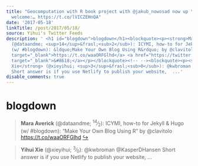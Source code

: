 ```yaml
---
title: "Geocomputation with R book project with @jakub_nowosad now up \U0001F389 Contributions/suggestions
  welcome:… https://t.co/lVICZEHnQA"
date: '2017-05-18'
linkTitle: /post/2017/05/18/
source: Yihui's Twitter Feeds
description: ' <h1 id="blogdown">blogdown</h1><blockquote><p><strong>Mara Averick</strong>
  (@dataandme; <sup>14</sup>&frasl;<sub>2</sub>): ICYMI, how-to for Jekyll &amp; Hugo
  (w/ #blogdown): &ldquo;Make Your Own Blog Using R&rdquo; by @clavitolo <a href="https://t.co/waaORFGlhd"
  target="_blank">https://t.co/waaORFGlhd</a> <a href="https://twitter.com/xieyihui/status/865251150647504897"
  target="_blank">&#8618;</a></p></blockquote><!-- --><blockquote><p><strong>Yihui
  Xie</strong> (@xieyihui; <sup>3</sup>&frasl;<sub>0</sub>): @kwbroman @KasperDHansen
  Short answer is if you use Netlify to publish your website,  ...'
disable_comments: true
---
```

 <h1 id="blogdown">blogdown</h1><blockquote><p><strong>Mara Averick</strong> (@dataandme; <sup>14</sup>&frasl;<sub>2</sub>): ICYMI, how-to for Jekyll &amp; Hugo (w/ #blogdown): &ldquo;Make Your Own Blog Using R&rdquo; by @clavitolo <a href="https://t.co/waaORFGlhd" target="_blank">https://t.co/waaORFGlhd</a> <a href="https://twitter.com/xieyihui/status/865251150647504897" target="_blank">&#8618;</a></p></blockquote><!-- --><blockquote><p><strong>Yihui Xie</strong> (@xieyihui; <sup>3</sup>&frasl;<sub>0</sub>): @kwbroman @KasperDHansen Short answer is if you use Netlify to publish your website,  ...